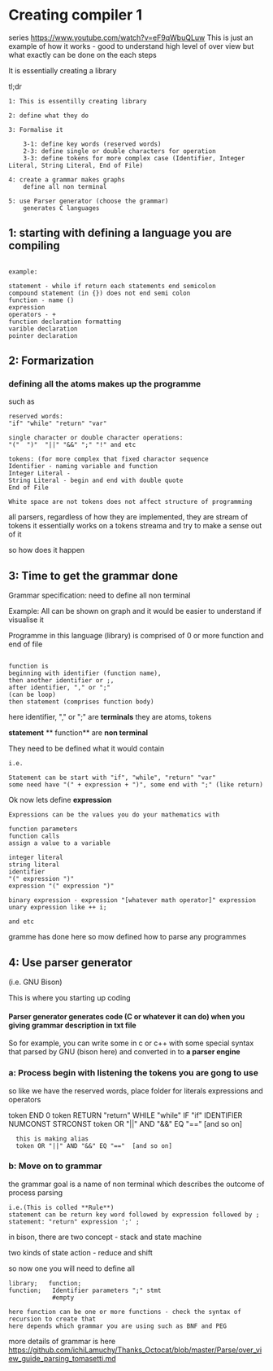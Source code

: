 # Creating compiler 1

series https://www.youtube.com/watch?v=eF9qWbuQLuw
This is just an example of how it works - good to understand high level of over view but what exactly can be done on the each steps

It is essentially creating a library

tl;dr

```
1: This is essentilly creating library

2: define what they do

3: Formalise it

    3-1: define key words (reserved words)
    2-3: define single or double characters for operation
    3-3: define tokens for more complex case (Identifier, Integer Literal, String Literal, End of File)
 
4: create a grammar makes graphs
    define all non terminal

5: use Parser generator (choose the grammar)
    generates C languages

```

## 1: starting with defining a language you are compiling



```

example:

statement - while if return each statements end semicolon
compound statement (in {}) does not end semi colon
function - name ()
expression
operators - +
function declaration formatting
varible declaration
pointer declaration
```

## 2: Formarization 

### defining all the atoms makes up the programme

such as

```
reserved words:
"if" "while" "return" "var"

single character or double character operations: 
"("  ")"  "||" "&&" ";" "!" and etc

tokens: (for more complex that fixed charactor sequence
Identifier - naming variable and function
Integer Literal - 
String Literal - begin and end with double quote
End of File

White space are not tokens does not affect structure of programming

```


all parsers, regardless of how they are implemented, they are stream of tokens
it essentially works on a tokens streama and try to make a sense out of it

so how does it happen

## 3: Time to get the grammar done
Grammar specification:
need to define all non terminal 


Example: All can be shown on graph and it would be easier to understand
if visualise it

Programme in this language (library) is comprised of 0 or more function and end of file

```

function is 
beginning with identifier (function name), 
then another identifier or ;, 
after identifier, "," or ";"
(can be loop)
then statement (comprises function body)

```

here identifier, "," or ";" are **terminals** they are atoms, tokens

**statement** ** function** are **non terminal**


They need to be defined what it would contain

```
i.e.

Statement can be start with "if", "while", "return" "var"
some need have "(" + expression + ")", some end with ";" (like return)

```

Ok now lets define **expression**

```
Expressions can be the values you do your mathematics with

function parameters
function calls
assign a value to a variable

integer literal
string literal
identifier
"(" expression ")"
expression "(" expression ")"

binary expression - expression "[whatever math operator]" expression 
unary expression like ++ i;

and etc

```

gramme has done here
so mow defined how to parse any programmes


## 4: Use parser generator
(i.e. GNU Bison)

This is where you starting up coding

#### Parser generator generates code (C or whatever it can do) when you giving grammar description in txt file 

So for example, you can write some in c or c++ with some
special syntax that parsed by GNU (bison here) and converted in to **a parser engine**


### a: Process begin with listening the tokens you are gong to use

so like we have the reserved words, place folder for literals expressions and operators

token END 0
token RETURN "return" WHILE "while" IF "if"  IDENTIFIER NUMCONST STRCONST
token OR "||" AND "&&" EQ "=="  [and so on]

      this is making alias
      token OR "||" AND "&&" EQ "=="  [and so on]

### b: Move on to grammar
the grammar goal is a name of non terminal which describes the outcome of process parsing


    i.e.(This is colled **Rule**)
    statement can be return key word followed by expression followed by ;
    statement: "return" expression ';' ;


in bison, there are two concept - stack and state machine


two kinds of state action - reduce and shift

so now one you will need to define all 

```
library;   function;
function;   Identifier parameters ";" stmt
            #empty
            
here function can be one or more functions - check the syntax of recursion to create that
here depends which grammar you are using such as BNF and PEG           

```

more details of grammar is here
https://github.com/ichiLamuchy/Thanks_Octocat/blob/master/Parse/over_view_guide_parsing_tomasetti.md

























